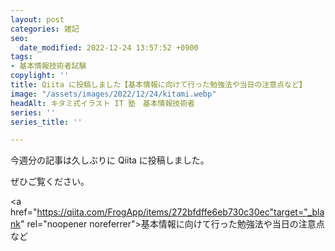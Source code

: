 ```yaml
---
layout: post
categories: 雑記
seo:
  date_modified: 2022-12-24 13:57:52 +0900
tags:
- 基本情報技術者試験
copylight: ''
title: Qiita に投稿しました【基本情報に向けて行った勉強法や当日の注意点など】
image: "/assets/images/2022/12/24/kitami.webp"
headAlt: キタミ式イラスト IT 塾　基本情報技術者
series: ''
series_title: ''

---
```

今週分の記事は久しぶりに Qiita に投稿しました。

ぜひご覧ください。

<a href="https://qiita.com/FrogApp/items/272bfdffe6eb730c30ec"target="_blank" rel="noopener noreferrer">基本情報に向けて行った勉強法や当日の注意点など</a>